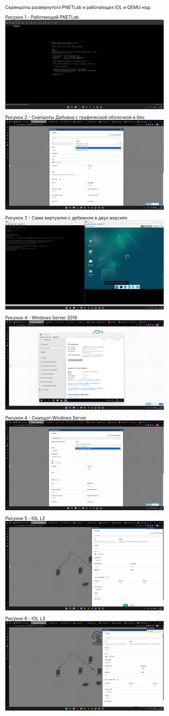 Скриншоты развернутого PNETLab и работающих IOL и QEMU нод:

Рисунок 1 - Работающий PNETLab
![|700x393](PNETLab-13.10.2025-03_10-2.png)

Рисунок 2 - Снапшоты Дебиана с графической оболочкой и без:
![|700x393](PNETLab-13.10.2025-02_10-4.png)

Рисунок 3 - Сами виртуалки с дебианом в двух версиях
![|700x393](PNETLab-13.10.2025-02_10-2.png)

Рисунок 4 - Windows Server 2019
![|700x393](PNETLab-13.10.2025-03_10.png)

Рисунок 4 - Снапшот Windows Server 
![|700x393](PNETLab-13.10.2025-03_10-1.png)

Рисунок 5 - IOL L2
![|700x393](PNETLab-13.10.2025-02_10.png)

Рисунок 6 - IOL L3
![|700x393](PNETLab-13.10.2025-02_10-1.png)


